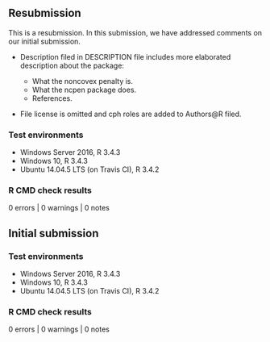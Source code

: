 ## Resubmission
This is a resubmission. In this submission, we have addressed comments on our initial submission.

* Description filed in DESCRIPTION file includes more elaborated description about the package:
     * What the noncovex penalty is.
     * What the ncpen package does.
     * References.

* File license is omitted and cph roles are added to Authors@R filed.

### Test environments
* Windows Server 2016, R 3.4.3
* Windows 10, R 3.4.3
* Ubuntu 14.04.5 LTS (on Travis CI), R 3.4.2

### R CMD check results
0 errors | 0 warnings | 0 notes

  
## Initial submission
### Test environments
* Windows Server 2016, R 3.4.3
* Windows 10, R 3.4.3
* Ubuntu 14.04.5 LTS (on Travis CI), R 3.4.2

### R CMD check results
0 errors | 0 warnings | 0 notes
